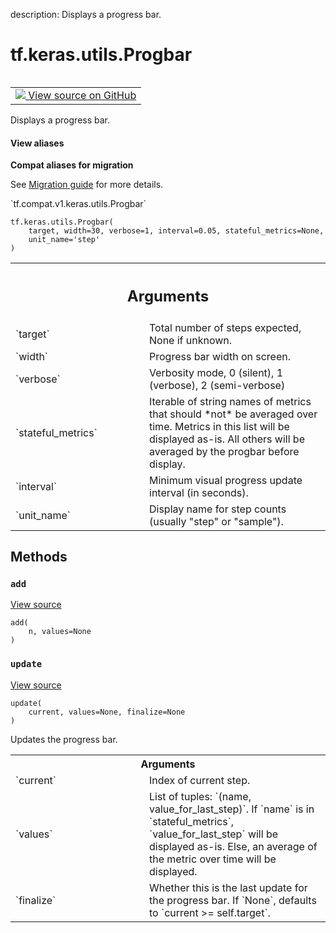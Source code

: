 description: Displays a progress bar.

<div itemscope itemtype="http://developers.google.com/ReferenceObject">
<meta itemprop="name" content="tf.keras.utils.Progbar" />
<meta itemprop="path" content="Stable" />
<meta itemprop="property" content="__init__"/>
<meta itemprop="property" content="add"/>
<meta itemprop="property" content="update"/>
</div>

# tf.keras.utils.Progbar

<!-- Insert buttons and diff -->

<table class="tfo-notebook-buttons tfo-api nocontent" align="left">
<td>
  <a target="_blank" href="https://github.com/tensorflow/tensorflow/blob/r2.2/tensorflow/python/keras/utils/generic_utils.py#L497-L678">
    <img src="https://www.tensorflow.org/images/GitHub-Mark-32px.png" />
    View source on GitHub
  </a>
</td>
</table>



Displays a progress bar.

<section class="expandable">
  <h4 class="showalways">View aliases</h4>
  <p>
<b>Compat aliases for migration</b>
<p>See
<a href="https://www.tensorflow.org/guide/migrate">Migration guide</a> for
more details.</p>
<p>`tf.compat.v1.keras.utils.Progbar`</p>
</p>
</section>

<pre class="devsite-click-to-copy prettyprint lang-py tfo-signature-link">
<code>tf.keras.utils.Progbar(
    target, width=30, verbose=1, interval=0.05, stateful_metrics=None,
    unit_name='step'
)
</code></pre>



<!-- Placeholder for "Used in" -->


<!-- Tabular view -->
 <table class="responsive fixed orange">
<colgroup><col width="214px"><col></colgroup>
<tr><th colspan="2"><h2 class="add-link">Arguments</h2></th></tr>

<tr>
<td>
`target`
</td>
<td>
Total number of steps expected, None if unknown.
</td>
</tr><tr>
<td>
`width`
</td>
<td>
Progress bar width on screen.
</td>
</tr><tr>
<td>
`verbose`
</td>
<td>
Verbosity mode, 0 (silent), 1 (verbose), 2 (semi-verbose)
</td>
</tr><tr>
<td>
`stateful_metrics`
</td>
<td>
Iterable of string names of metrics that should *not* be
averaged over time. Metrics in this list will be displayed as-is. All
others will be averaged by the progbar before display.
</td>
</tr><tr>
<td>
`interval`
</td>
<td>
Minimum visual progress update interval (in seconds).
</td>
</tr><tr>
<td>
`unit_name`
</td>
<td>
Display name for step counts (usually "step" or "sample").
</td>
</tr>
</table>



## Methods

<h3 id="add"><code>add</code></h3>

<a target="_blank" href="https://github.com/tensorflow/tensorflow/blob/r2.2/tensorflow/python/keras/utils/generic_utils.py#L677-L678">View source</a>

<pre class="devsite-click-to-copy prettyprint lang-py tfo-signature-link">
<code>add(
    n, values=None
)
</code></pre>




<h3 id="update"><code>update</code></h3>

<a target="_blank" href="https://github.com/tensorflow/tensorflow/blob/r2.2/tensorflow/python/keras/utils/generic_utils.py#L542-L675">View source</a>

<pre class="devsite-click-to-copy prettyprint lang-py tfo-signature-link">
<code>update(
    current, values=None, finalize=None
)
</code></pre>

Updates the progress bar.


<!-- Tabular view -->
 <table class="responsive fixed orange">
<colgroup><col width="214px"><col></colgroup>
<tr><th colspan="2">Arguments</th></tr>

<tr>
<td>
`current`
</td>
<td>
Index of current step.
</td>
</tr><tr>
<td>
`values`
</td>
<td>
List of tuples: `(name, value_for_last_step)`. If `name` is in
`stateful_metrics`, `value_for_last_step` will be displayed as-is.
Else, an average of the metric over time will be displayed.
</td>
</tr><tr>
<td>
`finalize`
</td>
<td>
Whether this is the last update for the progress bar. If
`None`, defaults to `current >= self.target`.
</td>
</tr>
</table>





